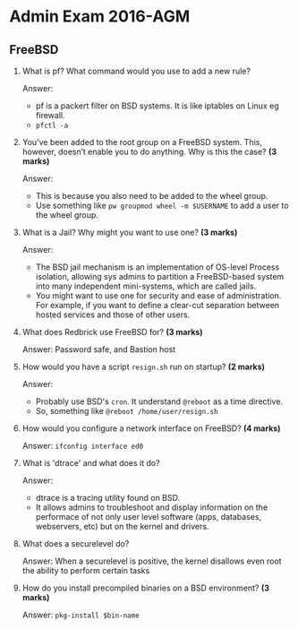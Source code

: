# Admin Exam 2016-AGM

## FreeBSD

1. What is pf? What command would you use to add a new rule?


   Answer:

   - pf is a packert filter on BSD systems. It is like iptables on Linux eg
     firewall.
   - `pfctl -a`

1. You’ve been added to the root group on a FreeBSD system. This, however, doesn’t enable you to do anything. Why is this the case? **(3 marks)**


   Answer:

   - This is because you also need to be added to the wheel group.
   - Use something like `pw groupmod wheel -m $USERNAME` to add a user to the
     wheel group.

1. What is a Jail? Why might you want to use one? **(3 marks)**


   Answer:

   - The BSD jail mechanism is an implementation of OS-level Process isolation,
     allowing sys admins to partition a FreeBSD-based system into many
     independent mini-systems, which are called jails.
   - You might want to use one for security and ease of administration. For
     example, if you want to define a clear-cut separation between hosted
     services and those of other users.

1. What does Redbrick use FreeBSD for? **(3 marks)**


   Answer: Password safe, and Bastion host
1. How would you have a script `resign.sh` run on startup? **(2 marks)**


   Answer:

   - Probably use BSD's `cron`. It understand `@reboot` as a time directive.
   - So, something like `@reboot /home/user/resign.sh`

1. How would you configure a network interface on FreeBSD? **(4 marks)**


   Answer: `ifconfig interface ed0`
1. What is 'dtrace' and what does it do?


   Answer:

   - dtrace is a tracing utility found on BSD.
   - It allows admins to troubleshoot and display information on the performace
     of not only user level software (apps, databases, webservers, etc) but on
     the kernel and drivers.

1. What does a securelevel do?


   Answer: When a securelevel is positive, the kernel disallows even root the ability to perform certain tasks
1. How do you install precompiled binaries on a BSD environment? **(3 marks)**


   Answer: `pkg-install $bin-name`
